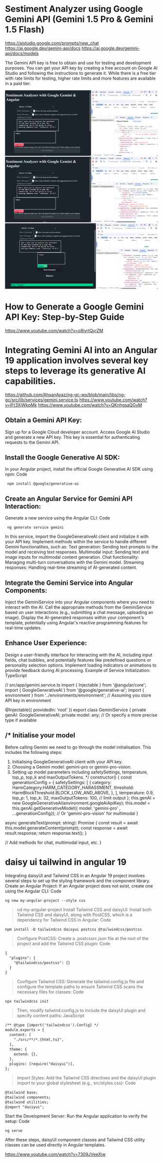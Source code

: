 # Sestiment Analyzer using Google Gemini API (Gemini 1.5 Pro & Gemini 1.5 Flash)
https://aistudio.google.com/prompts/new_chat
https://ai.google.dev/gemini-api/docs
https://ai.google.dev/gemini-api/docs/models

The Gemini API key is free to obtain and use for testing and development purposes. You can get your API key by creating a free account on Google AI Studio and following the instructions to generate it. While there is a free tier with rate limits for testing, higher rate limits and more features are available in a paid tier. 

![Sentiment angry payload](./img/Sentiment_angry_payload.png)
![Sentiment angry response](./img/Sentiment_angry_response.png)
![Sentiment happy](./img/Sentiment_happy.png)

# How to Generate a Google Gemini API Key: Step-by-Step Guide
https://www.youtube.com/watch?v=o8iyrtQyrZM

# Integrating Gemini AI into an Angular 19 application involves several key steps to leverage its generative AI capabilities.
https://github.com/AhsanAyaz/ng-gc-ws/blob/main/libs/ng-gc/src/lib/services/gemini.service.ts
https://www.youtube.com/watch?v=IFt3XjWkpMk
https://www.youtube.com/watch?v=QKnhgsaQGyM

## Obtain a Gemini API Key:
Sign up for a Google Cloud developer account.
Access Google AI Studio and generate a new API key. This key is essential for authenticating requests to the Gemini API.

## Install the Google Generative AI SDK:
In your Angular project, install the official Google Generative AI SDK using npm:
Code

     npm install @google/generative-ai

## Create an Angular Service for Gemini API Interaction:
Generate a new service using the Angular CLI:
Code

     ng generate service gemini

In this service, import the GoogleGenerativeAI client and initialize it with your API key.
Implement methods within the service to handle different Gemini functionalities, such as:
Text generation: Sending text prompts to the model and receiving text responses.
Multimodal input: Sending text and image inputs for multimodal content generation.
Chat functionality: Managing multi-turn conversations with the Gemini model.
Streaming responses: Handling real-time streaming of AI-generated content.

## Integrate the Gemini Service into Angular Components:
Inject the GeminiService into your Angular components where you need to interact with the AI.
Call the appropriate methods from the GeminiService based on user interactions (e.g., submitting a chat message, uploading an image).
Display the AI-generated responses within your component's template, potentially using Angular's reactive programming features for real-time updates.

## Enhance User Experience:
Design a user-friendly interface for interacting with the AI, including input fields, chat bubbles, and potentially features like predefined questions or personality selection options.
Implement loading indicators or animations to provide feedback during AI processing.
Example of Service Initialization:
TypeScript

// src/app/gemini.service.ts
import { Injectable } from '@angular/core';
import { GoogleGenerativeAI } from '@google/generative-ai';
import { environment } from '../environments/environment'; // Assuming you store API key in environment

@Injectable({
  providedIn: 'root'
})
export class GeminiService {
  private genAI: GoogleGenerativeAI;
  private model: any; // Or specify a more precise type if available

  /*
  Initialise your model
  -----------------------------------------------------------------------------------------------
  Before calling Gemini we need to go through the model initialisation. This includes the following steps:

  1. Initialising GoogleGenerativeAI client with your API key.
  2. Choosing a Gemini model: gemini-pro or gemini-pro-vision.
  3. Setting up model parameters including safetySettings, temperature, top_p, top_k and maxOutputTokens.
  */
  constructor() {
    const generationConfig = {
      safetySettings: [
        {
          category: HarmCategory.HARM_CATEGORY_HARASSMENT,
          threshold: HarmBlockThreshold.BLOCK_LOW_AND_ABOVE,
        },
      ],
      temperature: 0.9,
      top_p: 1,
      top_k: 32,
      maxOutputTokens: 100, // limit output
    };
    this.genAI = new GoogleGenerativeAI(environment.googleAiApiKey);
    this.model = this.genAI.getGenerativeModel({ model: 'gemini-pro' , ...generationConfig}); // Or 'gemini-pro-vision' for multimodal
  }

  async generateText(prompt: string): Promise<string> {
    const result = await this.model.generateContent(prompt);
    const response = await result.response;
    return response.text();
  }

  // Add methods for chat, multimodal input, etc.
}

# daisy ui tailwind in angular 19
Integrating daisyUI and Tailwind CSS in an Angular 19 project involves several steps to set up the styling framework and the component library.
Create an Angular Project: If an Angular project does not exist, create one using the Angular CLI:
Code

    ng new my-angular-project --style css

> cd my-angular-project
Install Tailwind CSS and daisyUI: Install both Tailwind CSS and daisyUI, along with PostCSS, which is a dependency for Tailwind CSS in Angular:
Code

    npm install -D tailwindcss daisyui postcss @tailwindcss/postcss

> Configure PostCSS: Create a .postcssrc.json file at the root of the project and add the Tailwind CSS plugin:
Code

    {
      "plugins": {
        "@tailwindcss/postcss": {}
      }
    }

> Configure Tailwind CSS: Generate the tailwind.config.js file and configure the template paths to ensure Tailwind CSS scans the necessary files for classes:
Code

    npx tailwindcss init

> Then, modify tailwind.config.js to include the daisyUI plugin and specify content paths:
JavaScript

    /** @type {import('tailwindcss').Config} */
    module.exports = {
      content: [
        "./src/**/*.{html,ts}",
      ],
      theme: {
        extend: {},
      },
      plugins: [require("daisyui")],
    };
    
> Import Styles: Add the Tailwind CSS directives and the daisyUI plugin import to your global stylesheet (e.g., src/styles.css):
Code

    @tailwind base;
    @tailwind components;
    @tailwind utilities;
    @import "daisyui";
Start the Development Server: Run the Angular application to verify the setup:
Code

    ng serve
After these steps, daisyUI component classes and Tailwind CSS utility classes can be used directly in Angular templates.


https://www.youtube.com/watch?v=7309JVeeXiw